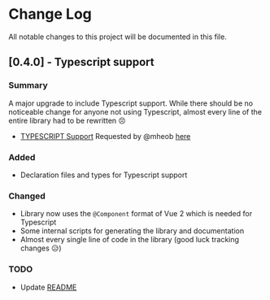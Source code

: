 # Change Log
All notable changes to this project will be documented in this file.

## [0.4.0] - Typescript support

### Summary

A major upgrade to include Typescript support. While there should be no noticeable change for anyone not using Typescript, almost every line of the entire library had to be rewritten 😣

- [TYPESCRIPT Support](https://www.typescriptlang.org/)
  Requested by @mheob [here](https://github.com/xon52/x5-gmaps/issues/3)

### Added
- Declaration files and types for Typescript support

### Changed
- Library now uses the `@Component` format of Vue 2 which is needed for Typescript
- Some internal scripts for generating the library and documentation
- Almost every single line of code in the library (good luck tracking changes 😥)

### TODO
- Update [README](https://github.com/xon52/x5-gmaps/blob/master/README.md)

<!-- Template
## [1.0.0] - Title

Description

### Added
### Changed
### Deprecated
### Removed
### Fixed
### Security

-------------------------------------------------
The format is based on [Keep a Changelog](http://keepachangelog.com/)
-->